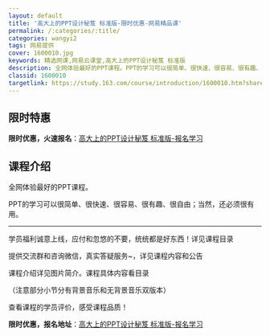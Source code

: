 ```yaml
---
layout: default
title: '高大上的PPT设计秘笈 标准版-限时优惠-网易精品课'
permalink: /:categories/:title/
categories: wangyi2
tags: 网易提供
cover: 1600010.jpg
keywords: 精选网课,网易云课堂,高大上的PPT设计秘笈 标准版
description: 全网体验最好的PPT课程。PPT的学习可以很简单、很快速、很容易、很有趣、很自由；当然，还必须很有用。---------
classid: 1600010
targetlink: https://study.163.com/course/introduction/1600010.htm?share=1&shareId=1025206652&utm_campaign=share&utm_medium=iphoneShare&utm_source=&utm_u=1025206652
---
```


## 限时特惠

**限时优惠，火速报名**：[高大上的PPT设计秘笈 标准版-报名学习](https://study.163.com/course/introduction/1600010.htm?share=1&shareId=1025206652&utm_campaign=share&utm_medium=iphoneShare&utm_source=&utm_u=1025206652)

## 课程介绍

全网体验最好的PPT课程。

PPT的学习可以很简单、很快速、很容易、很有趣、很自由；当然，还必须很有用。

-------------------------

学员福利诚意上线，应付和忽悠的不要，统统都是好东西！详见课程目录

提供交流群和咨询微信，真实答疑服务~，详见课程内容和公告

课程介绍详见图片简介。课程具体内容看目录



（注意部分小节分有背景音乐和无背景音乐双版本）

查看课程的学员评价，感受课程品质！

**限时优惠，报名地址**：[高大上的PPT设计秘笈 标准版-报名学习](https://study.163.com/course/introduction/1600010.htm?share=1&shareId=1025206652&utm_campaign=share&utm_medium=iphoneShare&utm_source=&utm_u=1025206652)

